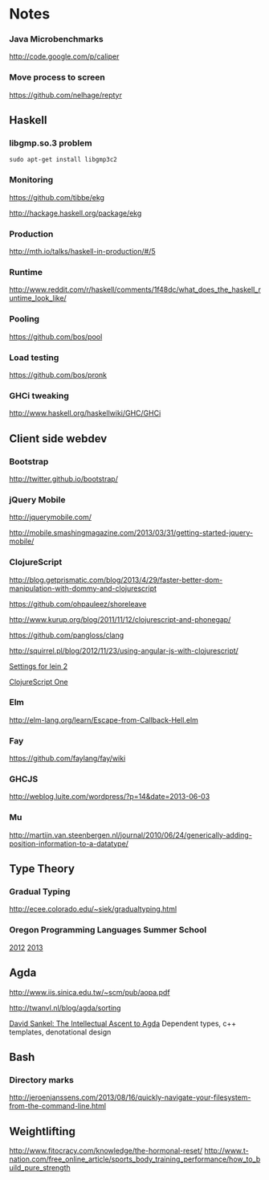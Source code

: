 Notes
=====

### Java Microbenchmarks

http://code.google.com/p/caliper

### Move process to screen

https://github.com/nelhage/reptyr

## Haskell

### libgmp.so.3 problem

    sudo apt-get install libgmp3c2

### Monitoring

https://github.com/tibbe/ekg

http://hackage.haskell.org/package/ekg

### Production

http://mth.io/talks/haskell-in-production/#/5

### Runtime

http://www.reddit.com/r/haskell/comments/1f48dc/what_does_the_haskell_runtime_look_like/

### Pooling

https://github.com/bos/pool

### Load testing

https://github.com/bos/pronk

### GHCi tweaking

http://www.haskell.org/haskellwiki/GHC/GHCi

## Client side webdev

### Bootstrap

http://twitter.github.io/bootstrap/

### jQuery Mobile

http://jquerymobile.com/

http://mobile.smashingmagazine.com/2013/03/31/getting-started-jquery-mobile/

### ClojureScript

http://blog.getprismatic.com/blog/2013/4/29/faster-better-dom-manipulation-with-dommy-and-clojurescript

https://github.com/ohpauleez/shoreleave

http://www.kurup.org/blog/2011/11/12/clojurescript-and-phonegap/

https://github.com/pangloss/clang

http://squirrel.pl/blog/2012/11/23/using-angular-js-with-clojurescript/

[Settings for lein 2](https://gist.github.com/niteria/5893617)

[ClojureScript One](http://clojurescriptone.com/getting-started.html)

### Elm

http://elm-lang.org/learn/Escape-from-Callback-Hell.elm

### Fay

https://github.com/faylang/fay/wiki

### GHCJS

http://weblog.luite.com/wordpress/?p=14&date=2013-06-03

### Mu

http://martijn.van.steenbergen.nl/journal/2010/06/24/generically-adding-position-information-to-a-datatype/

## Type Theory

### Gradual Typing

http://ecee.colorado.edu/~siek/gradualtyping.html

### Oregon Programming Languages Summer School

[2012](https://www.cs.uoregon.edu/research/summerschool/summer12/curriculum.html)
[2013](http://www.cs.uoregon.edu/research/summerschool/summer13/curriculum.html)

## Agda

http://www.iis.sinica.edu.tw/~scm/pub/aopa.pdf

http://twanvl.nl/blog/agda/sorting

[David Sankel: The Intellectual Ascent to Agda](http://www.youtube.com/watch?v=vy5C-mlUQ1w)
Dependent types, c++ templates, denotational design

## Bash

### Directory marks

http://jeroenjanssens.com/2013/08/16/quickly-navigate-your-filesystem-from-the-command-line.html

## Weightlifting

http://www.fitocracy.com/knowledge/the-hormonal-reset/
http://www.t-nation.com/free_online_article/sports_body_training_performance/how_to_build_pure_strength
